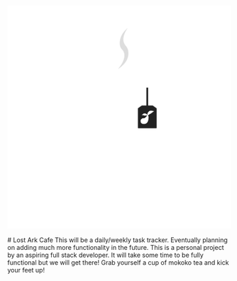 <p align="center">
  <img src="./public/img/lostarkcafe-white.png" />
</p>
# Lost Ark Cafe
This will be a daily/weekly task tracker. Eventually planning on adding much more functionality in the future.  
This is a personal project by an aspiring full stack developer. It will take some time to be fully functional but we will get there! 
Grab yourself a cup of mokoko tea and kick your feet up!


